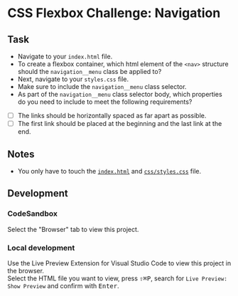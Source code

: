 # CSS Flexbox Challenge: Navigation

## Task

- Navigate to your `index.html` file.
- To create a flexbox container, which html element of the `<nav>` structure should the `navigation__menu` class be applied to?
- Next, navigate to your `styles.css` file.
- Make sure to include the `navigation__menu` class selector.
- As part of the `navigation__menu` class selector body, which properties do you need to include to meet the following requirements?
- [ ] The links should be horizontally spaced as far apart as possible.
- [ ] The first link should be placed at the beginning and the last link at the end.

## Notes

- You only have to touch the [`index.html`](index.html) and [`css/styles.css`](./css/styles.css) file.

## Development

### CodeSandbox

Select the "Browser" tab to view this project.

### Local development

Use the Live Preview Extension for Visual Studio Code to view this project in the browser.  
Select the HTML file you want to view, press <kbd>⇧</kbd><kbd>⌘</kbd><kbd>P</kbd>, search for `Live Preview: Show Preview` and confirm with <kbd>Enter</kbd>.
